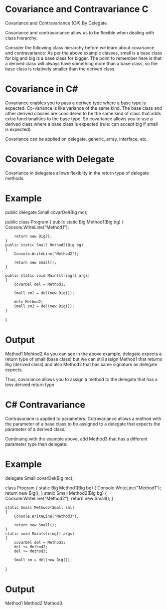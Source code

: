 # Covariance and Contravariance C #
Covariance and Contravariance (C#) By Delegate

Covariance and contravariance allow us to be flexible when dealing with class hierarchy.

Consider the following class hierarchy before we learn about covariance and contravariance:
As per the above example classes, small is a base class for big and big is a base class for bigger. 
The point to remember here is that a derived class will always have something more than a base class, 
so the base class is relatively smaller than the derived class.
# Covariance in C#
Covariance enables you to pass a derived type where a base type is expected. Co-variance is like variance of the same kind. The base class and other derived classes are considered to be the same kind of class that adds extra functionalities to the base type. So covariance allows you to use a derived class where a base class is expected (rule: can accept big if small is expected).

Covariance can be applied on delegate, generic, array, interface, etc.

# Covariance with Delegate
Covariance in delegates allows flexiblity in the return type of delegate methods.
# Example

public delegate Small covarDel(Big mc);

public class Program
{
    public static Big Method1(Big bg)
    {
        Console.WriteLine("Method1");
    
        return new Big();
    }
    public static Small Method2(Big bg)
    {
        Console.WriteLine("Method2");
    
        return new Small();
    }
        
    public static void Main(string[] args)
    {
        covarDel del = Method1;

        Small sm1 = del(new Big());

        del= Method2;
        Small sm2 = del(new Big());
    }
}

# Output 
Method1
Mehtod2
As you can see in the above example, delegate expects a return type of small (base class) but we can still assign Method1 that returns Big (derived class) and also Method2 that has same signature as delegate expects.

Thus, covariance allows you to assign a method to the delegate that has a less derived return type

# C# Contravariance
Contravariane is applied to parameters. Cotravariance allows a method with the parameter of a base class to be assigned to a delegate that expects the parameter of a derived class.

Continuing with the example above, add Method3 that has a different parameter type than delegate:

# Example
delegate Small covarDel(Big mc);

class Program
{
    static Big Method1(Big bg)
    {
        Console.WriteLine("Method1");
        return new Big();
    }
    static Small Method2(Big bg)
    {
        Console.WriteLine("Method2");
        return new Small();
    }

    static Small Method3(Small sml)
    {
        Console.WriteLine("Method3");
        
        return new Small();
    }
    static void Main(string[] args)
    {
        covarDel del = Method1;
        del += Method2;
        del += Method3;

        Small sm = del(new Big());
}
# Output
Method1
Method2
Method3
